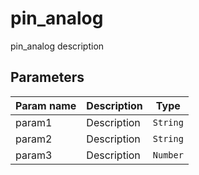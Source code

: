 pin_analog
===========

pin_analog description

Parameters
----------

| Param name | Description | Type     |
 ------------|-------------|----------
| param1     | Description | `String` |
| param2     | Description | `String` |
| param3     | Description | `Number` |